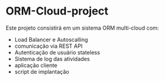 # ORM-Cloud-project
Este projeto consistirá em um sistema ORM multi-cloud com:
 - Load Balancer e Autoscalling
 - comunicação via REST API
 - Autenticação de usuário stateless
 - Sistema de log das atividades
 - aplicação cliente
 - script de implantação
